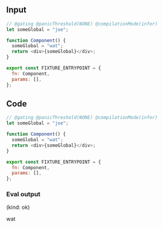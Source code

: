 
## Input

```javascript
// @gating @panicThreshold(NONE) @compilationMode(infer)
let someGlobal = "joe";

function Component() {
  someGlobal = "wat";
  return <div>{someGlobal}</div>;
}

export const FIXTURE_ENTRYPOINT = {
  fn: Component,
  params: [],
};

```

## Code

```javascript
// @gating @panicThreshold(NONE) @compilationMode(infer)
let someGlobal = "joe";

function Component() {
  someGlobal = "wat";
  return <div>{someGlobal}</div>;
}

export const FIXTURE_ENTRYPOINT = {
  fn: Component,
  params: [],
};

```
      
### Eval output
(kind: ok) <div>wat</div>